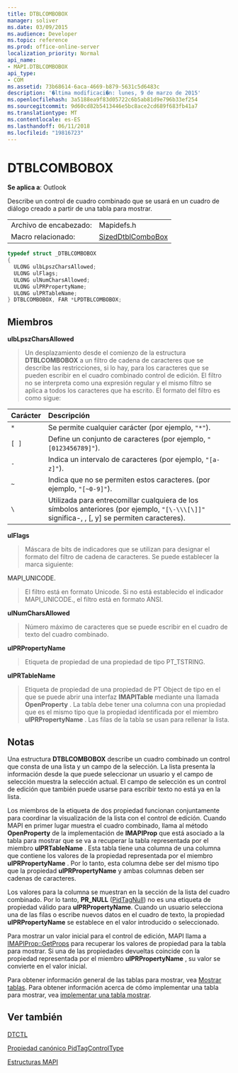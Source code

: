 ```yaml
---
title: DTBLCOMBOBOX
manager: soliver
ms.date: 03/09/2015
ms.audience: Developer
ms.topic: reference
ms.prod: office-online-server
localization_priority: Normal
api_name:
- MAPI.DTBLCOMBOBOX
api_type:
- COM
ms.assetid: 73b68614-6aca-4669-b879-5631c5d6483c
description: '�ltima modificaci�n: lunes, 9 de marzo de 2015'
ms.openlocfilehash: 3a5188ea9f83d05722c6b5ab81d9e796b33ef254
ms.sourcegitcommit: 9d60cd82b5413446e5bc8ace2cd689f683fb41a7
ms.translationtype: MT
ms.contentlocale: es-ES
ms.lasthandoff: 06/11/2018
ms.locfileid: "19816723"
---
```

# <a name="dtblcombobox"></a>DTBLCOMBOBOX

  
  
**Se aplica a**: Outlook 
  
Describe un control de cuadro combinado que se usará en un cuadro de diálogo creado a partir de una tabla para mostrar.
  
|||
|:-----|:-----|
|Archivo de encabezado:  <br/> |Mapidefs.h  <br/> |
|Macro relacionado:  <br/> |[SizedDtblComboBox](sizeddtblcombobox.md) <br/> |
   
```cpp
typedef struct _DTBLCOMBOBOX
{
  ULONG ulbLpszCharsAllowed;
  ULONG ulFlags;
  ULONG ulNumCharsAllowed;
  ULONG ulPRPropertyName;
  ULONG ulPRTableName;
} DTBLCOMBOBOX, FAR *LPDTBLCOMBOBOX;

```

## <a name="members"></a>Miembros

 **ulbLpszCharsAllowed**
  
> Un desplazamiento desde el comienzo de la estructura **DTBLCOMBOBOX** a un filtro de cadena de caracteres que se describe las restricciones, si lo hay, para los caracteres que se pueden escribir en el cuadro combinado control de edición. El filtro no se interpreta como una expresión regular y el mismo filtro se aplica a todos los caracteres que ha escrito. El formato del filtro es como sigue: 
    
|**Carácter**|**Descripción**|
|:-----|:-----|
| `*` <br/> |Se permite cualquier carácter (por ejemplo, `"*"`).  <br/> |
| `[ ]` <br/> |Define un conjunto de caracteres (por ejemplo, `"[0123456789]"`).  <br/> |
| `-` <br/> |Indica un intervalo de caracteres (por ejemplo, `"[a-z]"`).  <br/> |
| `~` <br/> |Indica que no se permiten estos caracteres. (por ejemplo, `"[~0-9]"`).  <br/> |
| `\` <br/> |Utilizada para entrecomillar cualquiera de los símbolos anteriores (por ejemplo, `"[\-\\\[\]]"` significa-, \, [, y] se permiten caracteres).  <br/> |
   
 **ulFlags**
  
> Máscara de bits de indicadores que se utilizan para designar el formato del filtro de cadena de caracteres. Se puede establecer la marca siguiente:
    
MAPI_UNICODE. 
  
> El filtro está en formato Unicode. Si no está establecido el indicador MAPI_UNICODE., el filtro está en formato ANSI.
    
 **ulNumCharsAllowed**
  
> Número máximo de caracteres que se puede escribir en el cuadro de texto del cuadro combinado.
    
 **ulPRPropertyName**
  
> Etiqueta de propiedad de una propiedad de tipo PT_TSTRING. 
    
 **ulPRTableName**
  
> Etiqueta de propiedad de una propiedad de PT Object de tipo en el que se puede abrir una interfaz **IMAPITable** mediante una llamada **OpenProperty** . La tabla debe tener una columna con una propiedad que es el mismo tipo que la propiedad identificada por el miembro **ulPRPropertyName** . Las filas de la tabla se usan para rellenar la lista. 
    
## <a name="remarks"></a>Notas

Una estructura **DTBLCOMBOBOX** describe un cuadro combinado un control que consta de una lista y un campo de la selección. La lista presenta la información desde la que puede seleccionar un usuario y el campo de selección muestra la selección actual. El campo de selección es un control de edición que también puede usarse para escribir texto no está ya en la lista. 
  
Los miembros de la etiqueta de dos propiedad funcionan conjuntamente para coordinar la visualización de la lista con el control de edición. Cuando MAPI en primer lugar muestra el cuadro combinado, llama al método **OpenProperty** de la implementación de **IMAPIProp** que está asociado a la tabla para mostrar que se va a recuperar la tabla representada por el miembro **ulPRTableName** . Esta tabla tiene una columna de una columna que contiene los valores de la propiedad representada por el miembro **ulPRPropertyName** . Por lo tanto, esta columna debe ser del mismo tipo que la propiedad **ulPRPropertyName** y ambas columnas deben ser cadenas de caracteres. 
  
Los valores para la columna se muestran en la sección de la lista del cuadro combinado. Por lo tanto, **PR_NULL** ([PidTagNull](pidtagnull-canonical-property.md)) no es una etiqueta de propiedad válido para **ulPRPropertyName**. Cuando un usuario selecciona una de las filas o escribe nuevos datos en el cuadro de texto, la propiedad **ulPRPropertyName** se establece en el valor introducido o seleccionado. 
  
Para mostrar un valor inicial para el control de edición, MAPI llama a [IMAPIProp::GetProps](imapiprop-getprops.md) para recuperar los valores de propiedad para la tabla para mostrar. Si una de las propiedades devueltas coincide con la propiedad representada por el miembro **ulPRPropertyName** , su valor se convierte en el valor inicial. 
  
Para obtener información general de las tablas para mostrar, vea [Mostrar tablas](display-tables.md). Para obtener información acerca de cómo implementar una tabla para mostrar, vea [implementar una tabla mostrar](display-table-implementation.md).
  
## <a name="see-also"></a>Ver también



[DTCTL](dtctl.md)
  
[Propiedad canónico PidTagControlType](pidtagcontroltype-canonical-property.md)


[Estructuras MAPI](mapi-structures.md)

